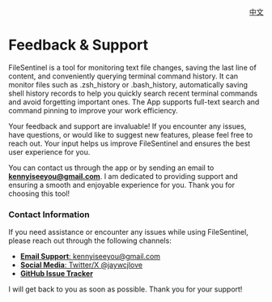 <p align="right">
  <a href="./feedback.zh.md">中文</a>
</p>
<!--rehype:style=float: right; bottom: -36px; position: relative;-->

Feedback & Support  
===  

FileSentinel is a tool for monitoring text file changes, saving the last line of content, and conveniently querying terminal command history. It can monitor files such as .zsh_history or .bash_history, automatically saving shell history records to help you quickly search recent terminal commands and avoid forgetting important ones. The App supports full-text search and command pinning to improve your work efficiency.

Your feedback and support are invaluable! If you encounter any issues, have questions, or would like to suggest new features, please feel free to reach out. Your input helps us improve FileSentinel and ensures the best user experience for you.  

You can contact us through the app or by sending an email to **kennyiseeyou@gmail.com**. I am dedicated to providing support and ensuring a smooth and enjoyable experience for you. Thank you for choosing this tool!  

### Contact Information  

If you need assistance or encounter any issues while using FileSentinel, please reach out through the following channels:  

- [**Email Support**: kennyiseeyou@gmail.com](mailto:kennyiseeyou@gmail.com)  
- [**Social Media**: Twitter/X @jaywcjlove](https://twitter.com/jaywcjlove)  
- [**GitHub Issue Tracker**](https://github.com/jaywcjlove/file-sentinel/issues/new/choose)  

I will get back to you as soon as possible. Thank you for your support!  